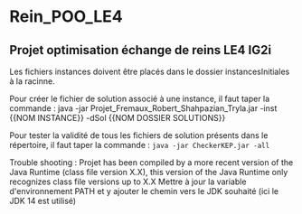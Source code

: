 # Rein_POO_LE4
## Projet optimisation échange de reins LE4 IG2i 

Les fichiers instances doivent être placés dans le dossier instancesInitiales à la racinne.

Pour créer le  fichier de  solution associé à une instance, il faut taper la commande :
    java -jar Projet_Fremaux_Robert_Shahpazian_Tryla.jar -inst {{NOM INSTANCE}}  -dSol {{NOM DOSSIER SOLUTIONS}}

Pour tester la validité de tous les fichiers de solution présents dans le répertoire, il faut taper la commande :
    `java -jar CheckerKEP.jar -all`


Trouble shooting :
    Projet has been compiled by a more recent version of the Java Runtime (class file version X.X), this version of the Java Runtime only recognizes class file versions up to X.X
        Mettre à jour la variable d'environnement PATH et y ajouter le chemin vers le JDK souhaité (ici le JDK 14 est utilisé) 